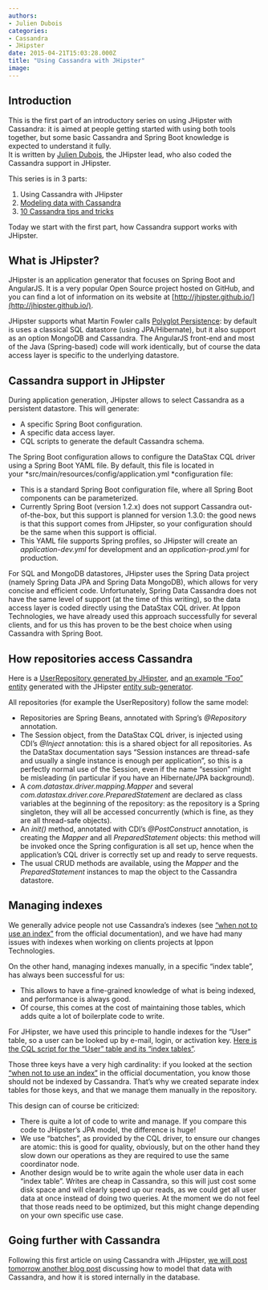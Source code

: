 ```yaml
---
authors:
- Julien Dubois
categories:
- Cassandra
- JHipster
date: 2015-04-21T15:03:28.000Z
title: "Using Cassandra with JHipster"
image: 
---
```


## Introduction

This is the first part of an introductory series on using JHipster with Cassandra: it is aimed at people getting started with using both tools together, but some basic Cassandra and Spring Boot knowledge is expected to understand it fully.  
 It is written by [Julien Dubois](https://twitter.com/juliendubois), the JHipster lead, who also coded the Cassandra support in JHipster.

This series is in 3 parts:

1. Using Cassandra with JHipster
2. [Modeling data with Cassandra](https://test-ippon.ghost.io/modeling-data-with-cassandra-what-cql-hides-away-from-you/)
3. [10 Cassandra tips and tricks](https://test-ippon.ghost.io/10-tips-and-tricks-for-cassandra/)

Today we start with the first part, how Cassandra support works with JHipster.


## What is JHipster?

JHipster is an application generator that focuses on Spring Boot and AngularJS. It is a very popular Open Source project hosted on GitHub, and you can find a lot of information on its website at [http://jhipster.github.io/](http://jhipster.github.io/).

JHipster supports what Martin Fowler calls [Polyglot Persistence](http://martinfowler.com/bliki/PolyglotPersistence.html): by default is uses a classical SQL datastore (using JPA/Hibernate), but it also support as an option MongoDB and Cassandra. The AngularJS front-end and most of the Java (Spring-based) code will work identically, but of course the data access layer is specific to the underlying datastore.


## Cassandra support in JHipster

During application generation, JHipster allows to select Cassandra as a persistent datastore. This will generate:

- A specific Spring Boot configuration.
- A specific data access layer.
- CQL scripts to generate the default Cassandra schema.

The Spring Boot configuration allows to configure the DataStax CQL driver using a Spring Boot YAML file. By default, this file is located in your *src/main/resources/config/application.yml *configuration file:

- This is a standard Spring Boot configuration file, where all Spring Boot components can be parameterized.
- Currently Spring Boot (version 1.2.x) does not support Cassandra out-of-the-box, but this support is planned for version 1.3.0: the good news is that this support comes from JHipster, so your configuration should be the same when this support is official.
- This YAML file supports Spring profiles, so JHipster will create an *application-dev.yml* for development and an *application-prod.yml* for production.

For SQL and MongoDB datastores, JHipster uses the Spring Data project (namely Spring Data JPA and Spring Data MongoDB), which allows for very concise and efficient code. Unfortunately, Spring Data Cassandra does not have the same level of support (at the time of this writing), so the data access layer is coded directly using the DataStax CQL driver. At Ippon Technologies, we have already used this approach successfully for several clients, and for us this has proven to be the best choice when using Cassandra with Spring Boot.


## How repositories access Cassandra

Here is a [UserRepository generated by JHipster](https://gist.github.com/jdubois/c3d3bedb869466731316), and [an example “Foo” entity](https://gist.github.com/87441ab6733999b985ff) generated with the JHipster [entity sub-generator](http://jhipster.github.io/creating_an_entity.html).

All repositories (for example the UserRepository) follow the same model:

- Repositories are Spring Beans, annotated with Spring’s *@Repository* annotation.
- The Session object, from the DataStax CQL driver, is injected using CDI’s *@Inject* annotation: this is a shared object for all repositories. As the DataStax documentation says “Session instances are thread-safe and usually a single instance is enough per application”, so this is a perfectly normal use of the Session, even if the name “session” might be misleading (in particular if you have an Hibernate/JPA background).
- A *com.datastax.driver.mapping.Mapper* and several *com.datastax.driver.core.PreparedStatement* are declared as class variables at the beginning of the repository: as the repository is a Spring singleton, they will all be accessed concurrently (which is fine, as they are all thread-safe objects).
- An *init()* method, annotated with CDI’s *@PostConstruct* annotation, is creating the *Mapper* and all *PreparedStatement* objects: this method will be invoked once the Spring configuration is all set up, hence when the application’s CQL driver is correctly set up and ready to serve requests.
- The usual CRUD methods are available, using the *Mapper* and the *PreparedStatement* instances to map the object to the Cassandra datastore.


## Managing indexes

We generally advice people not use Cassandra’s indexes (see [“when not to use an index”](http://docs.datastax.com/en/cql/3.1/cql/ddl/ddl_when_use_index_c.html) from the official documentation), and we have had many issues with indexes when working on clients projects at Ippon Technologies.

On the other hand, managing indexes manually, in a specific “index table”, has always been successful for us:

- This allows to have a fine-grained knowledge of what is being indexed, and performance is always good.
- Of course, this comes at the cost of maintaining those tables, which adds quite a lot of boilerplate code to write.

For JHipster, we have used this principle to handle indexes for the “User” table, so a user can be looked up by e-mail, login, or activation key. [Here is the CQL script for the “User” table and its “index tables”](https://gist.github.com/jdubois/76317d3d31beb197e54a).

Those three keys have a very high cardinality: if you looked at the section [“when not to use an index”](http://docs.datastax.com/en/cql/3.1/cql/ddl/ddl_when_use_index_c.html) in the official documentation, you know those should not be indexed by Cassandra. That’s why we created separate index tables for those keys, and that we manage them manually in the repository.

This design can of course be criticized:

- There is quite a lot of code to write and manage. If you compare this code to JHipster’s JPA model, the difference is huge!
- We use “batches”, as provided by the CQL driver, to ensure our changes are atomic: this is good for quality, obviously, but on the other hand they slow down our operations as they are required to use the same coordinator node.
- Another design would be to write again the whole user data in each “index table”. Writes are cheap in Cassandra, so this will just cost some disk space and will clearly speed up our reads, as we could get all user data at once instead of doing two queries. At the moment we do not feel that those reads need to be optimized, but this might change depending on your own specific use case.


## Going further with Cassandra

Following this first article on using Cassandra with JHipster, [we will post tomorrow another blog post](https://test-ippon.ghost.io/modeling-data-with-cassandra-what-cql-hides-away-from-you/) discussing how to model that data with Cassandra, and how it is stored internally in the database.
